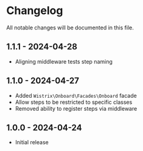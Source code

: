 # Changelog

All notable changes will be documented in this file.

## 1.1.1 - 2024-04-28

- Aligning middleware tests step naming

## 1.1.0 - 2024-04-27

- Added `Wistrix\Onboard\Facades\Onboard` facade
- Allow steps to be restricted to specific classes
- Removed ability to register steps via middleware

## 1.0.0 - 2024-04-24

- Initial release
